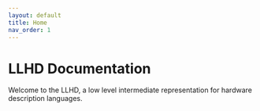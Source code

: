 ```yaml
---
layout: default
title: Home
nav_order: 1
---
```


# LLHD Documentation

Welcome to the LLHD, a low level intermediate representation for hardware description languages.
